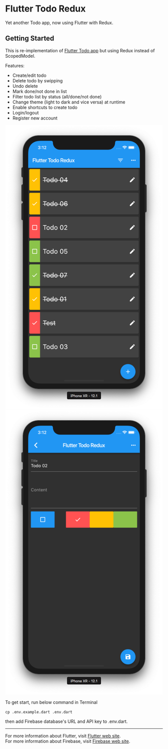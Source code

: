 # Flutter Todo Redux

Yet another Todo app, now using Flutter with Redux.

## Getting Started

This is re-implementation of [Flutter Todo app](https://github.com/tuannguyendotme/flutter_todo) but using Redux instead of ScopedModel.

Features:

- Create/edit todo
- Delete todo by swipping
- Undo delete
- Mark done/not done in list
- Filter todo list by status (all/done/not done)
- Change theme (light to dark and vice versa) at runtime
- Enable shortcuts to create todo
- Login/logout
- Register new account

![Dark List](dark_list.png?raw=true)
![Dark Editor](dark_editor.png?raw=true)

To get start, run below command in Terminal

```
cp .env.example.dart .env.dart
```

then add Firebase database's URL and API key to .env.dart.

---

For more information about Flutter, visit [Flutter web site](https://flutter.io/).  
For more information about Firebase, visit [Firebase web site](https://firebase.google.com/).
